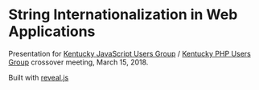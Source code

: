 # String Internationalization in Web Applications

Presentation for [Kentucky JavaScript Users Group](http://www.kyjsug.org/) / [Kentucky PHP Users Group](http://www.kyphpug.org/) crossover meeting, March 15, 2018.

Built with [reveal.js](https://github.com/hakimel/reveal.js)
